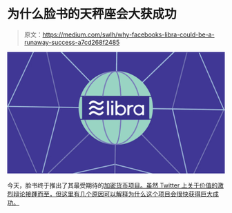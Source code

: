 # 为什么脸书的天秤座会大获成功

> 原文：<https://medium.com/swlh/why-facebooks-libra-could-be-a-runaway-success-a7cd268f2485>

![](img/a76fdf836fe04428e4611af10107818e.png)

今天，脸书终于推出了其最受期待的[加密货币项目。虽然 Twitter 上关于价值的激烈辩论接踵而至，但这里有几个原因可以解释为什么这个项目会很快获得巨大成功。](https://libra.org/en-US/)